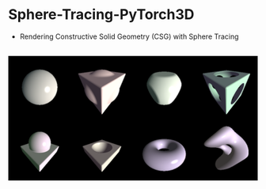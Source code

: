 # Sphere-Tracing-PyTorch3D

- Rendering Constructive Solid Geometry (CSG) with Sphere Tracing
<br>
<div align="center">
<img src="result.png" width="800">
</div>
<br>
